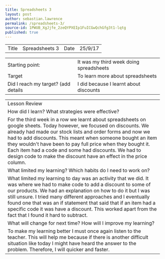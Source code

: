 ```yaml
---
title: Spreadsheets 3
layout: post
author: sebastian.lawrence
permalink: /spreadsheets-3/
source-id: 1PWUB_XgJjfe_2zeQYPXEIp1FuICGwQchGfg3t1-lqtg
published: true
---
```

<table>
  <tr>
    <td>Title</td>
    <td>Spreadsheets 3</td>
    <td>Date</td>
    <td>25/9/17</td>
  </tr>
</table>


<table>
  <tr>
    <td>Starting point:</td>
    <td>It was my third week doing spreadsheets </td>
  </tr>
  <tr>
    <td>Target </td>
    <td>To learn more about spreadsheets</td>
  </tr>
  <tr>
    <td>Did I reach my target?
(add details </td>
    <td>I did because I learnt about discounts </td>
  </tr>
</table>


<table>
  <tr>
    <td>Lesson Review</td>
  </tr>
  <tr>
    <td>How did I learn? What strategies were effective?</td>
  </tr>
  <tr>
    <td>For the third week in a row we learnt about spreadsheets on google sheets. Today however, we focused on discounts. We already had made our stock lists and order forms and now we had to add discounts. This meant when someone bought an item they wouldn't have been to pay full price when they bought it. Each item had a code and some had discounts. We had to design code to make the discount have an effect in the price column. </td>
  </tr>
  <tr>
    <td>What limited my learning? Which habits do I need to work on?</td>
  </tr>
  <tr>
    <td>What limited my learning to day was an activity that we did. It was where we had to make code to add a discount to some of our products. We had an explanation on how to do it but I was still unsure. I tried many different approaches and I eventually found one that was an if statement that said that if an item had a specific code it was have a discount. This worked apart from the fact that I found it hard to subtract.</td>
  </tr>
  <tr>
    <td>What will change for next time? How will I improve my learning?</td>
  </tr>
  <tr>
    <td>To make my learning better I must once again listen to the teacher. This will help me  because if there is another difficult situation like today I might have heard the answer to the problem. Therefore, I will quicker and faster.</td>
  </tr>
</table>


